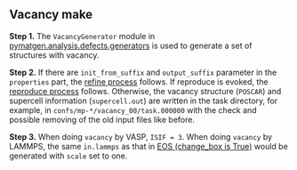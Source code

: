## Vacancy make

**Step 1.** The `VacancyGenerator` module in [pymatgen.analysis.defects.generators](https://pymatgen.org/pymatgen.analysis.defects.generators.html) is used to generate a set of structures with vacancy.

**Step 2.** If there are `init_from_suffix` and `output_suffix` parameter in the `properties` part, the [refine process](../../refine/Refine-get-started-and-input-examples) follows. If reproduce is evoked, the [reproduce process](../../reproduce/Reproduce-get-started-and-input-examples) follows. Otherwise, the vacancy structure (`POSCAR`) and supercell information (`supercell.out`) are written in the task directory, for example, in `confs/mp-*/vacancy_00/task.000000` with the check and possible removing of the old input files like before.

**Step 3.** When doing `vacancy` by VASP, `ISIF = 3`. When doing `vacancy` by LAMMPS, the same `in.lammps` as that in [EOS (change_box is True)](./EOS-make) would be generated with `scale` set to one.
